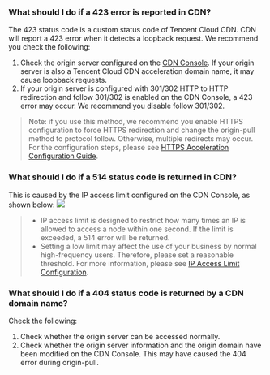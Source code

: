 ### What should I do if a 423 error is reported in CDN?
The 423 status code is a custom status code of Tencent Cloud CDN. CDN will report a 423 error when it detects a loopback request. We recommend you check the following:
1. Check the origin server configured on the [CDN Console](https://console.cloud.tencent.com/cdn). If your origin server is also a Tencent Cloud CDN acceleration domain name, it may cause loopback requests.
2. If your origin server is configured with 301/302 HTTP to HTTP redirection and follow 301/302 is enabled on the CDN Console, a 423 error may occur. We recommend you disable follow 301/302.
>Note: if you use this method, we recommend you enable HTTPS configuration to force HTTPS redirection and change the origin-pull method to protocol follow. Otherwise, multiple redirects may occur. For the configuration steps, please see [HTTPS Acceleration Configuration Guide](https://intl.cloud.tencent.com/document/product/228/35213).

### What should I do if a 514 status code is returned in CDN?

This is caused by the IP access limit configured on the CDN Console, as shown below:
![](https://main.qcloudimg.com/raw/6422e6288811635c64052ab8daa389fc.png)

> 
> - IP access limit is designed to restrict how many times an IP is allowed to access a node within one second. If the limit is exceeded, a 514 error will be returned.
> - Setting a low limit may affect the use of your business by normal high-frequency users. Therefore, please set a reasonable threshold. For more information, please see [IP Access Limit Configuration](https://intl.cloud.tencent.com/document/product/228/6420).

### What should I do if a 404 status code is returned by a CDN domain name?
Check the following:
1. Check whether the origin server can be accessed normally.
2. Check whether the origin server information and the origin domain have been modified on the CDN Console. This may have caused the 404 error during origin-pull.



